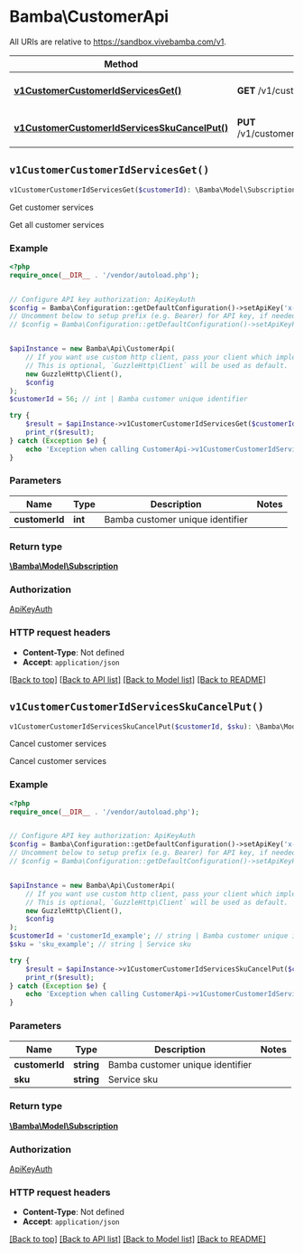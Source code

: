 # Bamba\CustomerApi

All URIs are relative to https://sandbox.vivebamba.com/v1.

Method | HTTP request | Description
------------- | ------------- | -------------
[**v1CustomerCustomerIdServicesGet()**](CustomerApi.md#v1CustomerCustomerIdServicesGet) | **GET** /v1/customer/{customerId}/services | Get customer services
[**v1CustomerCustomerIdServicesSkuCancelPut()**](CustomerApi.md#v1CustomerCustomerIdServicesSkuCancelPut) | **PUT** /v1/customer/{customerId}/services/{sku}/cancel | Cancel customer services


## `v1CustomerCustomerIdServicesGet()`

```php
v1CustomerCustomerIdServicesGet($customerId): \Bamba\Model\Subscription
```

Get customer services

Get all customer services

### Example

```php
<?php
require_once(__DIR__ . '/vendor/autoload.php');


// Configure API key authorization: ApiKeyAuth
$config = Bamba\Configuration::getDefaultConfiguration()->setApiKey('x-api-key', 'YOUR_API_KEY');
// Uncomment below to setup prefix (e.g. Bearer) for API key, if needed
// $config = Bamba\Configuration::getDefaultConfiguration()->setApiKeyPrefix('x-api-key', 'Bearer');


$apiInstance = new Bamba\Api\CustomerApi(
    // If you want use custom http client, pass your client which implements `GuzzleHttp\ClientInterface`.
    // This is optional, `GuzzleHttp\Client` will be used as default.
    new GuzzleHttp\Client(),
    $config
);
$customerId = 56; // int | Bamba customer unique identifier

try {
    $result = $apiInstance->v1CustomerCustomerIdServicesGet($customerId);
    print_r($result);
} catch (Exception $e) {
    echo 'Exception when calling CustomerApi->v1CustomerCustomerIdServicesGet: ', $e->getMessage(), PHP_EOL;
}
```

### Parameters

Name | Type | Description  | Notes
------------- | ------------- | ------------- | -------------
 **customerId** | **int**| Bamba customer unique identifier |

### Return type

[**\Bamba\Model\Subscription**](../Model/Subscription.md)

### Authorization

[ApiKeyAuth](../../README.md#ApiKeyAuth)

### HTTP request headers

- **Content-Type**: Not defined
- **Accept**: `application/json`

[[Back to top]](#) [[Back to API list]](../../README.md#endpoints)
[[Back to Model list]](../../README.md#models)
[[Back to README]](../../README.md)

## `v1CustomerCustomerIdServicesSkuCancelPut()`

```php
v1CustomerCustomerIdServicesSkuCancelPut($customerId, $sku): \Bamba\Model\Subscription
```

Cancel customer services

Cancel customer services

### Example

```php
<?php
require_once(__DIR__ . '/vendor/autoload.php');


// Configure API key authorization: ApiKeyAuth
$config = Bamba\Configuration::getDefaultConfiguration()->setApiKey('x-api-key', 'YOUR_API_KEY');
// Uncomment below to setup prefix (e.g. Bearer) for API key, if needed
// $config = Bamba\Configuration::getDefaultConfiguration()->setApiKeyPrefix('x-api-key', 'Bearer');


$apiInstance = new Bamba\Api\CustomerApi(
    // If you want use custom http client, pass your client which implements `GuzzleHttp\ClientInterface`.
    // This is optional, `GuzzleHttp\Client` will be used as default.
    new GuzzleHttp\Client(),
    $config
);
$customerId = 'customerId_example'; // string | Bamba customer unique identifier
$sku = 'sku_example'; // string | Service sku

try {
    $result = $apiInstance->v1CustomerCustomerIdServicesSkuCancelPut($customerId, $sku);
    print_r($result);
} catch (Exception $e) {
    echo 'Exception when calling CustomerApi->v1CustomerCustomerIdServicesSkuCancelPut: ', $e->getMessage(), PHP_EOL;
}
```

### Parameters

Name | Type | Description  | Notes
------------- | ------------- | ------------- | -------------
 **customerId** | **string**| Bamba customer unique identifier |
 **sku** | **string**| Service sku |

### Return type

[**\Bamba\Model\Subscription**](../Model/Subscription.md)

### Authorization

[ApiKeyAuth](../../README.md#ApiKeyAuth)

### HTTP request headers

- **Content-Type**: Not defined
- **Accept**: `application/json`

[[Back to top]](#) [[Back to API list]](../../README.md#endpoints)
[[Back to Model list]](../../README.md#models)
[[Back to README]](../../README.md)
